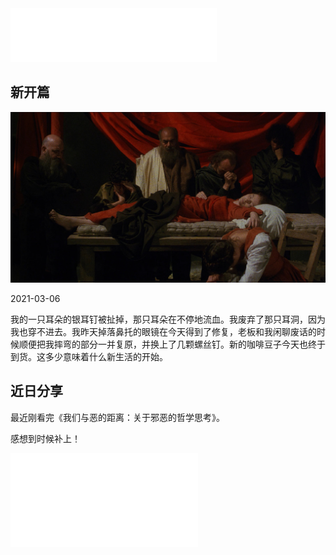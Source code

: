 <iframe frameborder="no" border="0" marginwidth="0" marginheight="0" width=330 height=86 src="//music.163.com/outchain/player?type=2&id=21041619&auto=1&height=66"></iframe>

## 新开篇

<img src="./docs/luvit1.png" alt="preview" style="zoom: 200%;" />

2021-03-06

我的一只耳朵的银耳钉被扯掉，那只耳朵在不停地流血。我废弃了那只耳洞，因为我也穿不进去。我昨天掉落鼻托的眼镜在今天得到了修复，老板和我闲聊废话的时候顺便把我摔弯的部分一并复原，并换上了几颗螺丝钉。新的咖啡豆子今天也终于到货。这多少意味着什么新生活的开始。

## 近日分享

最近刚看完《我们与恶的距离：关于邪恶的哲学思考》。

感想到时候补上！

<iframe src="//player.bilibili.com/player.html?aid=886999996&bvid=BV11K4y1J73c&cid=305893385&page=1" scrolling="no" border="0" frameborder="no" framespacing="0" allowfullscreen="true"> </iframe>

